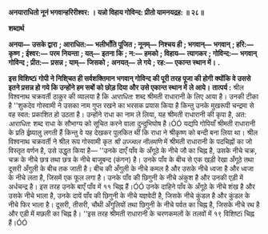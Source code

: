 **अनयाराधितो नूनं भगवान्हरिरीश्वर: ।** **यन्नो विहाय गोविन्द: प्रीतो यामनयद्रह: ॥ २८॥** 

**शब्दार्थ** 

**अनया—** **उसके द्वारा** **; आराधित:—** **भलीभाँति पूजित** **; नूनम्—** **निश्चय ही** **; भगवान्—** **भगवान्** **; हरि:—** **कृष्ण** **; ईश्वर:—** **परम** **नियन्ता** **; यत्—** **इतना कि** **; न:—** **हमको** **; विहाय—** **त्यागकर** **; गोविन्द:—** **भगवान् गोविन्द** **; प्रीत:—** **प्रसन्न** **; याम्—** **जिसको** **;** **अनयत्—** **ले गये** **; रह:—** **एकान्त स्थान में।** **.** 

**इस विशिष्टï गोपी ने निशि्चत ही सर्वशक्तिमान भगवान् गोविन्द की पूरी तरह पूजा की होगी** **क्योंकि वे उससे इतने प्रसन्न हो गये कि उन्होंने हम सबों को छोड़ दिया और उसे एकान्त स्थान में** **ले आये।** **तात्पर्य :** श्रील विश्वनाथ चक्रवर्ती ठाकुर की व्यालया है कि *आराधित:* शब्द श्रीमती राधारानी के लिए आया है। उनकी टीका है ''शुकदेव गोस्वामी ने उसका नाम गुप्त रखने का भरसक प्रयास किया है किन्तु उनके मुखरूपी चन्द्रमा से वह स्वत: प्रकाशित हो उठता है। उन्होंने राधा का नाम ले लिया, यह श्रीमती राधारानी की कृपा है, अत: *आराधित:* शब्द राधा के सौभाग्य को सूचित करने वाला दुन्दुभिघोष है।ÓÓ यद्यपि गोपियाँ श्रीमती राधारानी के प्रति ईष्र्यालु लगती हैं किन्तु वे यह देखकर पुलकित थीं कि राधा ने श्रीकृष्ण को बन्दी बना लिया था। श्रील विश्वनाथ चक्रवर्ती ने श्रील रूप गोस्वामी कृत *श्री उज्ज्वल नीलमणि* में श्रीमती राधारानी के पदचिह्नों का जो विस्तृत वर्णन है, उसे उद्धृत किया है— ''उनके दाएँ पाँव के अँगूठे के नीचे जौ का चिह्न है, उसके नीचे चक्र, चक्र के नीचे छत्र तथा छत्र के नीचे बाजूबन्द (कंगन) है। उनके पाँव के बीच से एक खड़ी रेखा अँगूठे तथा दूसरी अँगुली के बीच तक जाती है। बीच की अँगुली के नीचे कमल है और उसके नीचे ध्वजा है और ध्वजा के नीचे लता है, जिसमें एक फूल लगा है। उनके पाँव की छिगुनी के नीचे अंकुश है और उनकी एड़ी में अर्धचन्द्र है। इस तरह उनके बाएँ पाँव में ११ चिह्न हैं।ÓÓ उनके दाहिने पाँव के अँगूठे के नीचे शंख है और उसके नीचे भाला है, उनके दायें पाँव की छिगुनी के नीचे यज्ञवेदी है, जिसके नीचे कुंडल है और कुंडल के नीचे फिर भाला है। दूसरी, तीसरी, चौथी अँगुलियों तथा छिगुनी के नीचे पर्वत का चिह्न है, जिसके नीचे रथ है और एड़ी में मछली का चिह्न है। ''इस तरह श्रीमती राधारानी के चरणकमलों के तलवों में १९ विशिष्टï चिह्न हैं।ÓÓ  